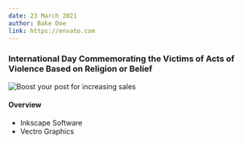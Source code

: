 ```yaml
---
date: 23 March 2021
author: Bake Doe
link: https://envato.com
---
```


### International Day Commemorating the Victims of Acts of Violence Based on Religion or Belief

![Boost your post for increasing sales](/images/portfolio/6.jpg)

#### Overview


- Inkscape Software
- Vectro Graphics
